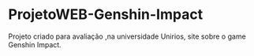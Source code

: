 # ProjetoWEB-Genshin-Impact
Projeto criado para avaliação ,na universidade Unirios, site sobre o game Genshin Impact.
